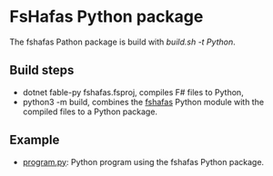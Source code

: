# FsHafas Python package

The fshafas Pathon package is build with *build.sh -t Python*.

## Build steps

* dotnet fable-py fshafas.fsproj, compiles F# files to Python,
* python3 -m build, combines the [fshafas](./fshafas) Python module with the compiled files to a Python package.

## Example

* [program.py](../examples/fshafas.fable.python/program.py): Python program using the fshafas Python package.
